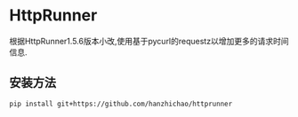
# HttpRunner
根据HttpRunner1.5.6版本小改,使用基于pycurl的requestz以增加更多的请求时间信息.

## 安装方法
```
pip install git+https://github.com/hanzhichao/httprunner
```

